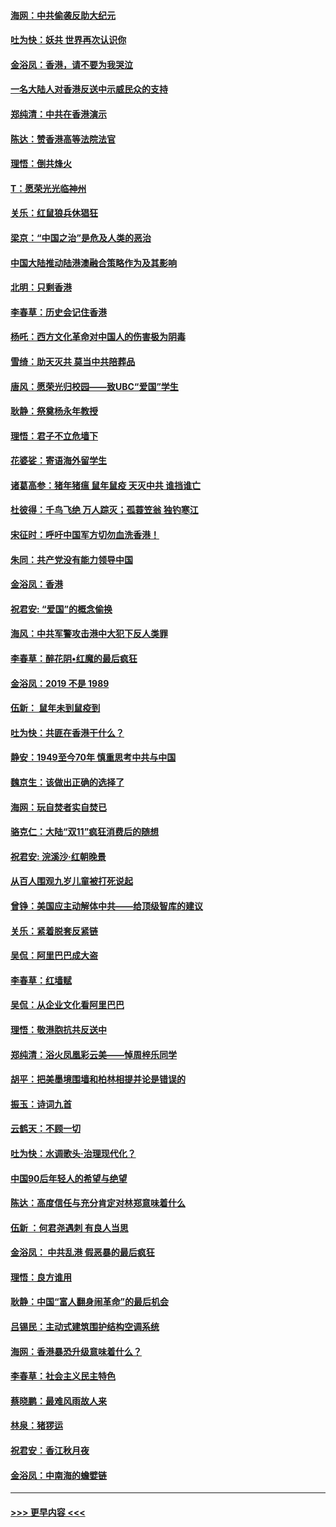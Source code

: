 #### [海网：中共偷袭反助大纪元](../pages/nsc993/n11673515.md?t=11221933) 
#### [吐为快：妖共 世界再次认识你](../pages/nsc993/n11673506.md?t=11221933) 
#### [金浴凤：香港，请不要为我哭泣](../pages/nsc993/n11673248.md?t=11221933) 
#### [一名大陆人对香港反送中示威民众的支持](../pages/nsc993/n11672615.md?t=11221933) 
#### [郑纯清：中共在香港演示](../pages/nsc993/n11670539.md?t=11221933) 
#### [陈达：赞香港高等法院法官](../pages/nsc993/n11669542.md?t=11221933) 
#### [理悟：倒共烽火](../pages/nsc993/n11668844.md?t=11221933) 
#### [T：愿荣光光临神州](../pages/nsc993/n11668421.md?t=11221933) 
#### [关乐：红鼠狼兵休猖狂](../pages/nsc993/n11668378.md?t=11221933) 
#### [梁京：“中国之治”是危及人类的恶治](../pages/nsc993/n11668328.md?t=11221933) 
#### [中国大陆推动陆港澳融合策略作为及其影响](../pages/nsc993/n11668157.md?t=11221933) 
#### [北明：只剩香港](../pages/nsc993/n11668002.md?t=11221933) 
#### [李春草：历史会记住香港](../pages/nsc993/n11667927.md?t=11221933) 
#### [杨吒：西方文化革命对中国人的伤害极为阴毒](../pages/nsc993/n11664521.md?t=11221933) 
#### [雪绮：助天灭共 莫当中共陪葬品](../pages/nsc993/n11662650.md?t=11221933) 
#### [唐风：愿荣光归校园——致UBC“爱国”学生](../pages/nsc993/n11662194.md?t=11221933) 
#### [耿静：祭奠杨永年教授](../pages/nsc993/n11662514.md?t=11221933) 
#### [理悟：君子不立危墙下](../pages/nsc993/n11662172.md?t=11221933) 
#### [花婆娑：寄语海外留学生](../pages/nsc993/n11662121.md?t=11221933) 
#### [诸葛高参：猪年猪瘟 鼠年鼠疫 天灭中共 谁挡谁亡](../pages/nsc993/n11661980.md?t=11221933) 
#### [杜彼得：千鸟飞绝 万人踪灭；孤蓑笠翁 独钓寒江](../pages/nsc993/n11661170.md?t=11221933) 
#### [宋征时：呼吁中国军方切勿血洗香港！](../pages/nsc993/n11415318.md?t=11221933) 
#### [朱同：共产党没有能力领导中国](../pages/nsc993/n11660421.md?t=11221933) 
#### [金浴凤：香港](../pages/nsc993/n11660419.md?t=11221933) 
#### [祝君安: “爱国”的概念偷换](../pages/nsc993/n11659706.md?t=11221933) 
#### [海风：中共军警攻击港中大犯下反人类罪](../pages/nsc993/n11659632.md?t=11221933) 
#### [李春草：醉花阴•红魔的最后疯狂](../pages/nsc993/n11659287.md?t=11221933) 
#### [金浴凤：2019 不是 1989](../pages/nsc993/n11657663.md?t=11221933) 
#### [伍新： 鼠年未到鼠疫到](../pages/nsc993/n11655098.md?t=11221933) 
#### [吐为快：共匪在香港干什么？](../pages/nsc993/n11654891.md?t=11221933) 
#### [静安：1949至今70年 慎重思考中共与中国](../pages/nsc993/n11651244.md?t=11221933) 
#### [魏京生：该做出正确的选择了](../pages/nsc993/n11653084.md?t=11221933) 
#### [海网：玩自焚者实自焚已](../pages/nsc993/n11652423.md?t=11221933) 
#### [骆克仁：大陆“双11”疯狂消费后的随想](../pages/nsc993/n11652305.md?t=11221933) 
#### [祝君安: 浣溪沙·红朝晚景](../pages/nsc993/n11652258.md?t=11221933) 
#### [从百人围观九岁儿童被打死说起](../pages/nsc993/n11651030.md?t=11221933) 
#### [曾铮：美国应主动解体中共——给顶级智库的建议](../pages/nsc993/n11649888.md?t=11221933) 
#### [关乐：紧着脱套反紧链](../pages/nsc993/n11649069.md?t=11221933) 
#### [吴侃：阿里巴巴成大盗](../pages/nsc993/n11645523.md?t=11221933) 
#### [李春草：红墙赋](../pages/nsc993/n11646389.md?t=11221933) 
#### [吴侃：从企业文化看阿里巴巴](../pages/nsc993/n11645476.md?t=11221933) 
#### [理悟：敬港胞抗共反送中](../pages/nsc993/n11645466.md?t=11221933) 
#### [郑纯清：浴火凤凰彩云美——悼周梓乐同学](../pages/nsc993/n11645155.md?t=11221933) 
#### [胡平：把美墨境围墙和柏林相提并论是错误的](../pages/nsc993/n11645134.md?t=11221933) 
#### [振玉：诗词九首](../pages/nsc993/n11644081.md?t=11221933) 
#### [云鹤天：不顾一切](../pages/nsc993/n11643508.md?t=11221933) 
#### [吐为快：水调歌头·治理现代化？](../pages/nsc993/n11643485.md?t=11221933) 
#### [中国90后年轻人的希望与绝望](../pages/nsc993/n11642317.md?t=11221933) 
#### [陈达：高度信任与充分肯定对林郑意味着什么](../pages/nsc993/n11641441.md?t=11221933) 
#### [伍新 ：何君尧遇刺 有良人当思](../pages/nsc993/n11641503.md?t=11221933) 
#### [金浴凤： 中共乱港  假恶暴的最后疯狂](../pages/nsc993/n11641495.md?t=11221933) 
#### [理悟：良方谁用](../pages/nsc993/n11641463.md?t=11221933) 
#### [耿静：中国“富人翻身闹革命”的最后机会](../pages/nsc993/n11640655.md?t=11221933) 
#### [吕锡民：主动式建筑围护结构空调系统](../pages/nsc993/n11640168.md?t=11221933) 
#### [海网：香港暴恐升级意味着什么？](../pages/nsc993/n11635904.md?t=11221933) 
#### [李春草：社会主义民主特色](../pages/nsc993/n11634657.md?t=11221933) 
#### [蔡晓鹏：最难风雨故人来](../pages/nsc993/n11633145.md?t=11221933) 
#### [林泉：猪猡运](../pages/nsc993/n11631469.md?t=11221933) 
#### [祝君安：香江秋月夜](../pages/nsc993/n11631440.md?t=11221933) 
#### [金浴凤：中南海的蟾嬖链](../pages/nsc993/n11631290.md?t=11221933) 

----
#### [ >>> 更早内容 <<< ](../indexes/nsc993-earlier.md)
